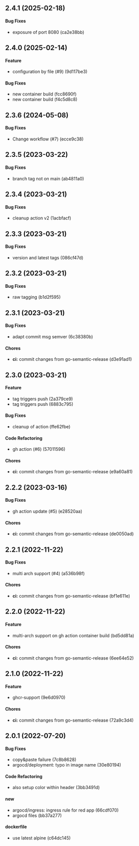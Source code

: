 ## 2.4.1 (2025-02-18)

#### Bug Fixes

* exposure of port 8080 (ca2e38bb)


## 2.4.0 (2025-02-14)

#### Feature

* configuration by file (#9) (9d117be3)

#### Bug Fixes

* new container build (fcc8690f)
* new container build (f4c5d8c8)


## 2.3.6 (2024-05-08)

#### Bug Fixes

* Change workflow (#7) (ecce9c38)


## 2.3.5 (2023-03-22)

#### Bug Fixes

* branch tag not on main (ab4811a0)


## 2.3.4 (2023-03-21)

#### Bug Fixes

* cleanup action v2 (1acbfacf)


## 2.3.3 (2023-03-21)

#### Bug Fixes

* version and latest tags (086cf47d)


## 2.3.2 (2023-03-21)

#### Bug Fixes

* raw tagging (b1d2f595)


## 2.3.1 (2023-03-21)

#### Bug Fixes

* adapt commit msg semver (6c38380b)

#### Chores

* **ci:** commit changes from go-semantic-release (d3e91ad1)


## 2.3.0 (2023-03-21)

#### Feature

* tag triggers push (2a379ce9)
* tag triggers push (6883c795)

#### Bug Fixes

* cleanup of action (ffe62fbe)

#### Code Refactoring

* gh action (#6) (57011596)

#### Chores

* **ci:** commit changes from go-semantic-release (e9a60a81)


## 2.2.2 (2023-03-16)

#### Bug Fixes

* gh action update (#5) (e28520aa)

#### Chores

* **ci:** commit changes from go-semantic-release (de0050ad)


## 2.2.1 (2022-11-22)

#### Bug Fixes

* multi arch support (#4) (a536b98f)

#### Chores

* **ci:** commit changes from go-semantic-release (bf1e611e)


## 2.2.0 (2022-11-22)

#### Feature

* multi-arch support on gh action container build (bd5dd81a)

#### Chores

* **ci:** commit changes from go-semantic-release (6ee64e52)


## 2.1.0 (2022-11-22)

#### Feature

* ghcr-support (9e6d0970)

#### Chores

* **ci:** commit changes from go-semantic-release (72a9c3d4)


## 2.0.1 (2022-07-20)

#### Bug Fixes

* copy&paste failure (7c8b8628)
* argocd/deployment: typo in image name (30e80194)

#### Code Refactoring

* also setup color within header (3bb3491d)

#### new

* argocd/ingress: ingress rule for red app (66cdf070)
* argocd files (bb37a277)

#### dockerfile

* use latest alpine (c64dc145)

